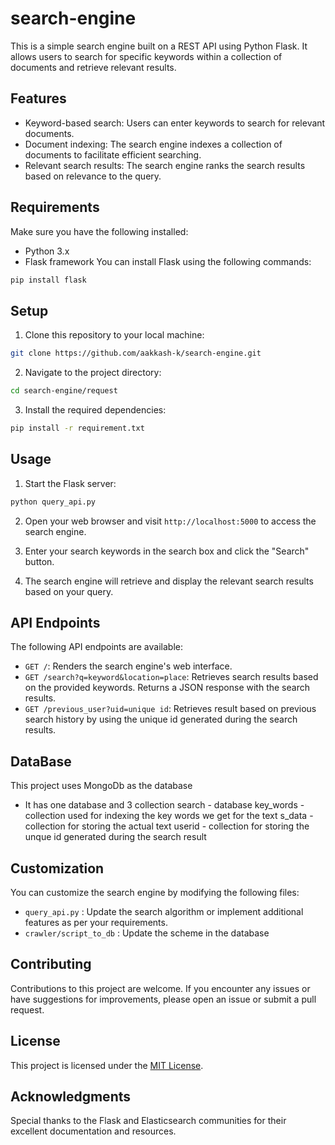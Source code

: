 # search-engine

This is a simple search engine built on a REST API using Python Flask. It allows users to search for specific keywords within a collection of documents and retrieve relevant results.

## Features

- Keyword-based search: Users can enter keywords to search for relevant documents.
- Document indexing: The search engine indexes a collection of documents to facilitate efficient searching.
- Relevant search results: The search engine ranks the search results based on relevance to the query.

## Requirements

Make sure you have the following installed:

- Python 3.x
- Flask framework
You can install Flask using the following commands:

```bash
pip install flask
```

## Setup

1. Clone this repository to your local machine:

```bash
git clone https://github.com/aakkash-k/search-engine.git
```

2. Navigate to the project directory:

```bash
cd search-engine/request
```

3. Install the required dependencies:

```bash
pip install -r requirement.txt
```


## Usage

1. Start the Flask server:

```bash
python query_api.py
```

2. Open your web browser and visit `http://localhost:5000` to access the search engine.

3. Enter your search keywords in the search box and click the "Search" button.

4. The search engine will retrieve and display the relevant search results based on your query.

## API Endpoints

The following API endpoints are available:

- `GET /`: Renders the search engine's web interface.
- `GET /search?q=keyword&location=place`: Retrieves search results based on the provided keywords. Returns a JSON response with the search results.
- `GET /previous_user?uid=unique id`: Retrieves result based on previous search history by using the unique id generated during the search results.

## DataBase
This project uses MongoDb as the database
  - It has one database and 3 collection
      search - database
        key_words - collection used for indexing the key words we get for the text 
        s_data    - collection for storing the actual text
        userid    - collection for storing the unque id generated during the search result
          

## Customization

You can customize the search engine by modifying the following files:

- `query_api.py`             : Update the search algorithm or implement additional features as per your requirements.
- `crawler/script_to_db`     : Update the scheme in the database
## Contributing

Contributions to this project are welcome. If you encounter any issues or have suggestions for improvements, please open an issue or submit a pull request.

## License

This project is licensed under the [MIT License](LICENSE).

## Acknowledgments

Special thanks to the Flask and Elasticsearch communities for their excellent documentation and resources.
